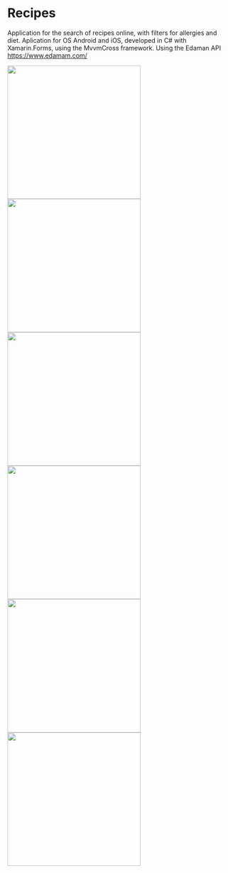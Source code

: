# Recipes
Application for the search of recipes online, with filters for allergies and diet.
Aplication for OS Android and iOS, developed in C# with Xamarin.Forms, using the MvvmCross framework.
Using the Edaman API https://www.edamam.com/

<img src="https://drive.google.com/uc?export=view&id=1vKuQBykOobcwbKus1RLV5ho7QRwWrFjb" width="300" align="middle">  <img src="https://drive.google.com/uc?export=view&id=1EAx6otpyta0WrNpjVGOmviblqBNwtYcO" width="300">
<img src="https://drive.google.com/uc?export=view&id=1VUSDhOiqwnYDSrViwasVXCXQDgPOoVuC" width="300">  <img src="https://drive.google.com/uc?export=view&id=1DLo-ilCy_tqB2df83gwSo29Nsmte-clB" width="300">
<img src="https://drive.google.com/uc?export=view&id=1P_xUNqBWDQk-84PwwYWI6kL6-VnlEOqo" width="300">  <img src="https://drive.google.com/uc?export=view&id=1Zw5C7JEtNc2f7eE42kl6FSG1NL_LuJcS" width="300">

